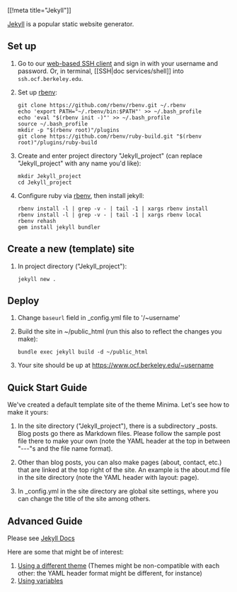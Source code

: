 [[!meta title="Jekyll"]]

[Jekyll](https://jekyllrb.com) is a popular static website generator.

## Set up

1. Go to our [web-based SSH client](https://ssh.ocf.berkeley.edu/) and sign in
   with your username and password. Or, in terminal, [[SSH|doc services/shell]]
   into `ssh.ocf.berkeley.edu`.

2. Set up [rbenv](https://github.com/rbenv/rbenv):
   ```shell
   git clone https://github.com/rbenv/rbenv.git ~/.rbenv
   echo 'export PATH="~/.rbenv/bin:$PATH"' >> ~/.bash_profile
   echo 'eval "$(rbenv init -)"' >> ~/.bash_profile
   source ~/.bash_profile
   mkdir -p "$(rbenv root)"/plugins
   git clone https://github.com/rbenv/ruby-build.git "$(rbenv root)"/plugins/ruby-build
   ```

3. Create and enter project directory "Jekyll_project" (can replace
   "Jekyll_project" with any name you'd like):
   ```shell
   mkdir Jekyll_project
   cd Jekyll_project
   ```

4. Configure ruby via [rbenv](https://github.com/rbenv/rbenv), then install
   jekyll:
   ```shell
   rbenv install -l | grep -v - | tail -1 | xargs rbenv install
   rbenv install -l | grep -v - | tail -1 | xargs rbenv local
   rbenv rehash
   gem install jekyll bundler
   ```

## Create a new (template) site

1. In project directory ("Jekyll_project"):
   ```shell
   jekyll new .
   ```

## Deploy

1. Change `baseurl` field in _config.yml file to '/~username'

2. Build the site in ~/public_html (run this also to reflect the changes you
   make):
   ```shell
   bundle exec jekyll build -d ~/public_html
   ```

3. Your site should be up at https://www.ocf.berkeley.edu/~username

## Quick Start Guide

We've created a default template site of the theme Minima. Let's see how to make
it yours:

1. In the site directory ("Jekyll_project"), there is a subdirectory _posts.
   Blog posts go there as Markdown files. Please follow the sample post file
   there to make your own (note the YAML header at the top in between "---"s and
   the file name format).

2. Other than blog posts, you can also make pages (about, contact, etc.) that
   are linked at the top right of the site. An example is the about.md file in
   the site directory (note the YAML header with layout: page).

3. In _config.yml in the site directory are global site settings, where you can
   change the title of the site among others.

## Advanced Guide

Please see [Jekyll Docs](https://jekyllrb.com/docs/home/)

Here are some that might be of interest:

1. [Using a different
   theme](https://jekyllrb.com/docs/themes/#installing-a-theme) (Themes might be
   non-compatible with each other: the YAML header format might be different,
   for instance)
2. [Using variables](https://jekyllrb.com/docs/variables/)
